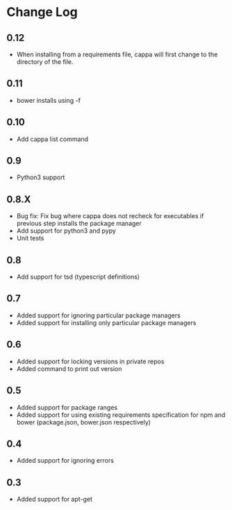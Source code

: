Change Log
==========

0.12
---

- When installing from a requirements file, cappa will first change to the directory of the file.

0.11
---

- bower installs using -f

0.10
---

- Add cappa list command

0.9
---

- Python3 support

0.8.X
-----

- Bug fix: Fix bug where cappa does not recheck for executables if previous step installs the package manager
- Add support for python3 and pypy
- Unit tests

0.8
---

- Add support for tsd (typescript definitions)

0.7
---

- Added support for ignoring particular package managers
- Added support for installing only particular package managers

0.6
---

- Added support for locking versions in private repos
- Added command to print out version

0.5
---

- Added support for package ranges
- Added support for using existing requirements specification for npm and bower (package.json, bower.json respectively)

0.4
---

- Added support for ignoring errors

0.3
---

- Added support for apt-get
